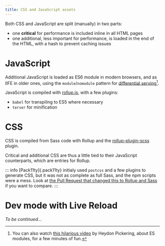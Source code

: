 ```yaml
---
title: CSS and JavaScript assets
---
```


Both CSS and JavaScript are split (manually) in two parts:

- one **critical** for performance is included inline in all HTML pages
- one additional, less important for performance, is loaded in the end of the HTML, with a hash to prevent caching issues

# JavaScript

Additional JavaScript is loaded as ES6 module in modern browsers, and as IIFE in older ones, using the `module`/`nomodule` pattern for [differential serving](https://css-tricks.com/differential-serving/)[^modules].

[^modules]: You can also watch [this hilarious video](https://www.youtube.com/watch?v=dAIckpwW9ds) by Heydon Pickering, about ES modules, for a few minutes of fun.

JavaScript is compiled with [rollup.js](https://rollupjs.org/), with a few plugins:

- `babel` for transpiling to ES5 where necessary
- `terser` for minification

# CSS

CSS is compiled from Sass code with Rollup and the [rollup-plugin-scss](https://github.com/thgh/rollup-plugin-scss) plugin.

Critical and additional CSS are thus a little tied to their JavaScript counterparts, which are entries for Rollup.

::: info
[Pack11ty]{.pack11ty} initialy used `postcss` and a few plugins to generate CSS, but it was not as complete as full Sass, and the npm scripts were a mess. Look at [the Pull Request that changed this to Rollup and Sass](https://github.com/nhoizey/pack11ty/pull/13) if you want to compare.
:::

# Dev mode with Live Reload

_To be continued…_
